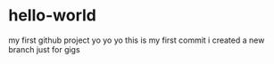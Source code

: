 # hello-world
my first github project
yo yo yo this is my first commit
i created a new branch just for gigs
